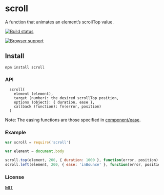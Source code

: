 # scroll
A function that animates an element’s scrollTop value.

[![Build status](https://travis-ci.org/michaelrhodes/scroll.png?branch=master)](https://travis-ci.org/michaelrhodes/scroll)

[![Browser support](https://ci.testling.com/michaelrhodes/scroll.png)](https://ci.testling.com/michaelrhodes/scroll)

## Install
```
npm install scroll
```

### API
```
  scroll(
    element (element),
    target (number): the desired scrollTop position,
    options (object): { duration, ease },
    callback (function): fn(error, position)
  ) 
```
Note: The easing functions are those specified in [component/ease](https://github.com/component/ease).

### Example
``` js
var scroll = require('scroll')

var element = document.body

scroll.top(element, 200, { duration: 1000 }, function(error, position) {})
scroll.left(element, 200, { ease: 'inBounce' }, function(error, position) {})
```

### License
[MIT](http://opensource.org/licenses/MIT)
